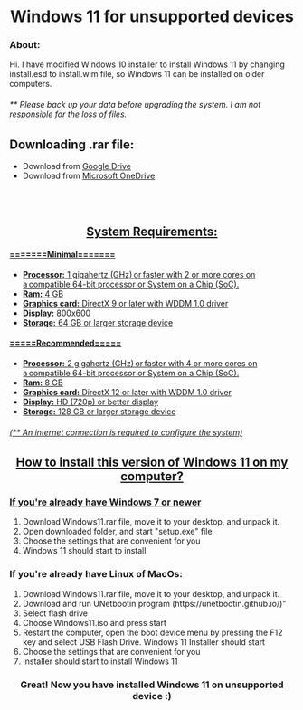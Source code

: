 <h1 align="center">Windows 11 for unsupported devices</h1>

<h3>About:</h3>
<a>Hi. I have modified Windows 10 installer to install Windows 11 by changing install.esd to install.wim file, so Windows 11 can be installed on older computers.</a>
<br>
<h6>** Please back up your data before upgrading the system. I am not responsible for the loss of files.</h6>

<h2>Downloading .rar file:</h2>
<ul>
  <li><a>Download from </a><a href="https://drive.google.com/u/0/uc?export=download&confirm=ZuoG&id=1jQdRmUnrm1aW3J2DSMfznMAXzO9ozzq-">Google Drive</li>
  <li><a>Download from </a><a href="https://1drv.ms/u/s!AuQL__qV6kxdgQC_gnK9S4U9oJ4a?e=xUTH4K">Microsoft OneDrive</li>
</ul>
<br>




<br>

<h2 align="center">System Requirements:</h2>
<h4><b>=======Minimal=======</b></h4>
<ul>
  <li><b>Processor:</b> 1 gigahertz (GHz) or faster with 2 or more cores on a compatible 64-bit processor or System on a Chip (SoC).</li>
  <li><b>Ram:</b> 4 GB</li>
  <li><b>Graphics card:</b> DirectX 9 or later with WDDM 1.0 driver</li>
  <li><b>Display:</b> 800x600</li>
  <li><b>Storage:</b> 64 GB or larger storage device</li>
  </ul>

<h4><b>=====Recommended=====</b></h4>

<ul>
  <li><b>Processor:</b> 2 gigahertz (GHz) or faster with 4 or more cores on a compatible 64-bit processor or System on a Chip (SoC).</li>
  <li><b>Ram:</b> 8 GB</li>
  <li><b>Graphics card:</b> DirectX 12 or later with WDDM 1.0 driver</li>
  <li><b>Display:</b> HD (720p) or better display</li>
  <li><b>Storage:</b> 128 GB or larger storage device</li>
  </ul>
  
<h6>(** An internet connection is required to configure the system)</h6>

<h2 align="center">How to install this version of Windows 11 on my computer?</h2>
  <h3>If you're already have Windows 7 or newer</h3>
   <ol>  
     <li><a>Download Windows11.rar file, move it to your desktop, and unpack it.</a></li>
     <li>Open downloaded folder, and start "setup.exe" file</li>
     <li>Choose the settings that are convenient for you</li>
     <li>Windows 11 should start to install</li>
   </ol>

 <h3>If you're already have Linux of MacOs:</h3>
   <ol>  
     <li><a>Download Windows11.rar file, move it to your desktop, and unpack it.</a></li>
     <li>Download and run UNetbootin program (https://unetbootin.github.io/)"</li>
     <li>Select flash drive</li>
     <li>Choose Windows11.iso and press start</li>
     <li>Restart the computer, open the boot device menu by pressing the F12 key and select USB Flash Drive. Windows 11 Installer should start</li>
     <li>Choose the settings that are convenient for you</li>
     <li>Installer should start to install Windows 11</li>
   </ol>

<h3 align="center">Great! Now you have installed Windows 11 on unsupported device :)</h3>
